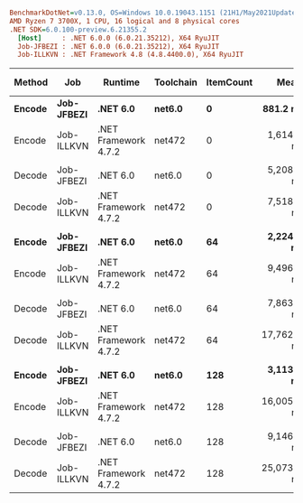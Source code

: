 ``` ini

BenchmarkDotNet=v0.13.0, OS=Windows 10.0.19043.1151 (21H1/May2021Update)
AMD Ryzen 7 3700X, 1 CPU, 16 logical and 8 physical cores
.NET SDK=6.0.100-preview.6.21355.2
  [Host]     : .NET 6.0.0 (6.0.21.35212), X64 RyuJIT
  Job-JFBEZI : .NET 6.0.0 (6.0.21.35212), X64 RyuJIT
  Job-ILLKVN : .NET Framework 4.8 (4.8.4400.0), X64 RyuJIT


```
| Method |        Job |              Runtime | Toolchain | ItemCount |        Mean |    Error |   StdDev | Ratio |  Gen 0 |  Gen 1 | Gen 2 | Allocated |
|------- |----------- |--------------------- |---------- |---------- |------------:|---------:|---------:|------:|-------:|-------:|------:|----------:|
| **Encode** | **Job-JFBEZI** |             **.NET 6.0** |    **net6.0** |         **0** |    **881.2 ns** |  **3.92 ns** |  **3.67 ns** |  **0.55** | **0.0048** |      **-** |     **-** |      **40 B** |
| Encode | Job-ILLKVN | .NET Framework 4.7.2 |    net472 |         0 |  1,614.7 ns |  3.52 ns |  2.94 ns |  1.00 | 0.0057 |      - |     - |      40 B |
|        |            |                      |           |           |             |          |          |       |        |        |       |           |
| Decode | Job-JFBEZI |             .NET 6.0 |    net6.0 |         0 |  5,208.6 ns |  8.45 ns |  7.49 ns |  0.69 | 0.0839 |      - |     - |     720 B |
| Decode | Job-ILLKVN | .NET Framework 4.7.2 |    net472 |         0 |  7,518.2 ns | 14.51 ns | 12.12 ns |  1.00 | 0.1144 |      - |     - |     762 B |
|        |            |                      |           |           |             |          |          |       |        |        |       |           |
| **Encode** | **Job-JFBEZI** |             **.NET 6.0** |    **net6.0** |        **64** |  **2,224.3 ns** |  **9.48 ns** |  **8.87 ns** |  **0.23** | **0.0038** |      **-** |     **-** |      **40 B** |
| Encode | Job-ILLKVN | .NET Framework 4.7.2 |    net472 |        64 |  9,496.6 ns | 14.23 ns | 13.31 ns |  1.00 |      - |      - |     - |      40 B |
|        |            |                      |           |           |             |          |          |       |        |        |       |           |
| Decode | Job-JFBEZI |             .NET 6.0 |    net6.0 |        64 |  7,863.1 ns | 59.52 ns | 55.68 ns |  0.44 | 0.8850 | 0.0153 |     - |   7,408 B |
| Decode | Job-ILLKVN | .NET Framework 4.7.2 |    net472 |        64 | 17,762.0 ns | 54.58 ns | 51.06 ns |  1.00 | 1.1597 |      - |     - |   7,470 B |
|        |            |                      |           |           |             |          |          |       |        |        |       |           |
| **Encode** | **Job-JFBEZI** |             **.NET 6.0** |    **net6.0** |       **128** |  **3,113.1 ns** | **15.72 ns** | **13.94 ns** |  **0.19** | **0.0038** |      **-** |     **-** |      **40 B** |
| Encode | Job-ILLKVN | .NET Framework 4.7.2 |    net472 |       128 | 16,005.0 ns | 33.13 ns | 27.66 ns |  1.00 |      - |      - |     - |      40 B |
|        |            |                      |           |           |             |          |          |       |        |        |       |           |
| Decode | Job-JFBEZI |             .NET 6.0 |    net6.0 |       128 |  9,146.7 ns | 37.61 ns | 33.34 ns |  0.36 | 1.0986 | 0.0305 |     - |   9,272 B |
| Decode | Job-ILLKVN | .NET Framework 4.7.2 |    net472 |       128 | 25,073.7 ns | 99.29 ns | 92.87 ns |  1.00 | 1.4648 | 0.0305 |     - |   9,340 B |
